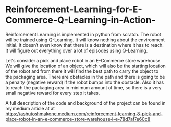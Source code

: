 # Reinforcement-Learning-for-E-Commerce-Q-Learning-in-Action-

Reinforcement Learning is implemented in python from scratch. The robot will be trained using Q-Learning. It will know nothing about the environment initial. It doesn’t even know that there is a destination where it has to reach. It will figure out everything over a lot of episodes using Q-Learning.

Let's consider a pick and place robot in an E-Commerce store warehouse. We will give the location of an object, which will also be the starting location of the robot and from there it will find the best path to carry the object to the packaging area. There are obstacles in the path and there is going to be a penalty (negative reward) if the robot bumps into the obstacle. Also it has to reach the packaging area in minimum amount of time, so there is a very small negative reward for every step it takes.

A full description of the code and background of the project can be found in my medium article at at https://ashutoshmakone.medium.com/reinforcement-learning-8-pick-and-place-robot-in-an-e-commerce-store-warehouse-i-e-78d7af7e60c8
